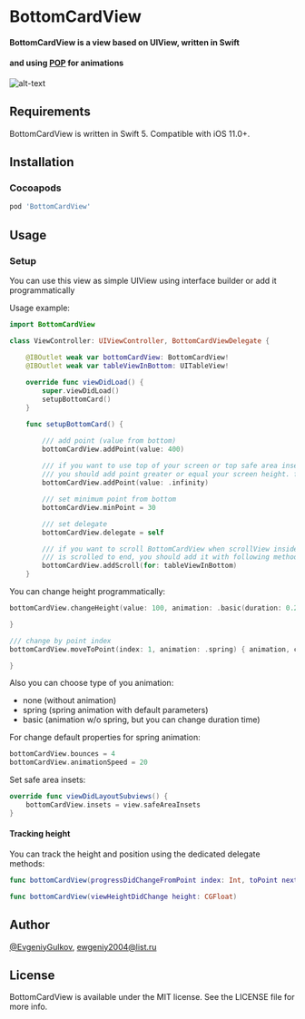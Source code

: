 # BottomCardView
#### BottomCardView is a view based on UIView, written in Swift 
#### and using [POP](https://github.com/facebookarchive/pop) for animations

![alt-text](https://github.com/EvgeniyGulkov/BottomCardView/blob/master/BottomCardView/Media.xcassets/screen_image.dataset/ezgif-6-5c005dac91f7.gif)
## Requirements
BottomCardView is written in Swift 5. Compatible with iOS 11.0+.

## Installation

### Cocoapods
```ruby
pod 'BottomCardView'
```

## Usage
### Setup

You can use this view as simple UIView using interface builder or add it programmatically

Usage example:

```swift
import BottomCardView

class ViewController: UIViewController, BottomCardViewDelegate {

    @IBOutlet weak var bottomCardView: BottomCardView!
    @IBOutlet weak var tableViewInBottom: UITableView!
    
    override func viewDidLoad() {
        super.viewDidLoad()
        setupBottomCard()
    }

    func setupBottomCard() {

        /// add point (value from bottom)
        bottomCardView.addPoint(value: 400)
        
        /// if you want to use top of your screen or top safe area inset as top point,
        /// you should add point greater or equal your screen height. for example .infinity
        bottomCardView.addPoint(value: .infinity)

        /// set minimum point from bottom
        bottomCardView.minPoint = 30

        /// set delegate
        bottomCardView.delegate = self

        /// if you want to scroll BottomCardView when scrollView inside
        /// is scrolled to end, you should add it with following method
        bottomCardView.addScroll(for: tableViewInBottom)
    }
```
You can change height programmatically:

```swift
bottomCardView.changeHeight(value: 100, animation: .basic(duration: 0.2)) { animation, complete in

}

/// change by point index
bottomCardView.moveToPoint(index: 1, animation: .spring) { animation, complete in

}
```
Also you can choose type of you animation:
- none (without animation)
- spring (spring animation with default parameters)
- basic (animation w/o spring, but you can change duration time)

For change default properties for spring animation:

```swift
bottomCardView.bounces = 4
bottomCardView.animationSpeed = 20
```

Set safe area insets:
```swift
override func viewDidLayoutSubviews() {
    bottomCardView.insets = view.safeAreaInsets
}
```

#### Tracking height

You can track the height and position using the dedicated delegate methods:

```swift
func bottomCardView(progressDidChangeFromPoint index: Int, toPoint nextIndex: Int, withProgress progress: CGFloat)

func bottomCardView(viewHeightDidChange height: CGFloat)
```

## Author

[@EvgeniyGulkov](https://www.linkedin.com/in/evgeniy-gulkov-69b29216a), ewgeniy2004@list.ru

## License

BottomCardView is available under the MIT license. See the LICENSE file for more info.
